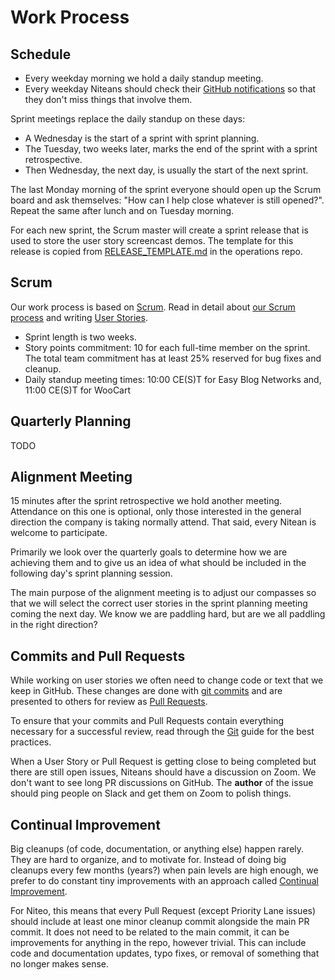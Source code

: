 
# Work Process

## Schedule

 * Every weekday morning we hold a daily standup meeting.
 * Every weekday Niteans should check their [GitHub notifications](https://github.com/notifications) so that they don't miss things that involve them.

Sprint meetings replace the daily standup on these days:

 * A Wednesday is the start of a sprint with sprint planning.
 * The Tuesday, two weeks later, marks the end of the sprint with a sprint retrospective.
 * Then Wednesday, the next day, is usually the start of the next sprint.

The last Monday morning of the sprint everyone should open up the Scrum board and ask themselves: "How can I help close whatever is still opened?". Repeat the same after lunch and on Tuesday morning.

For each new sprint, the Scrum master will create a sprint release that is used to store the user story screencast demos. The template for this release is copied from [RELEASE_TEMPLATE.md](https://github.com/niteoweb/operations/raw/master/.github/RELEASE_TEMPLATE.md) in the operations repo.

## Scrum

Our work process is based on [Scrum](https://en.wikipedia.org/wiki/Scrum_(software_development)). Read in detail about [our Scrum process](scrum.md) and writing [User Stories](user-stories.md).

 * Sprint length is two weeks.
 * Story points commitment: 10 for each full-time member on the sprint. The total team commitment has at least 25% reserved for bug fixes and cleanup.
 * Daily standup meeting times: 10:00 CE(S)T for Easy Blog Networks and, 11:00 CE(S)T for WooCart

## Quarterly Planning

TODO

## Alignment Meeting

15 minutes after the sprint retrospective we hold another meeting. Attendance on this one is optional, only those interested in the general direction the company is taking normally attend. That said, every Nitean is welcome to participate.

Primarily we look over the quarterly goals to determine how we are achieving them and to give us an idea of what should be included in the following day's sprint planning session.

The main purpose of the alignment meeting is to adjust our compasses so that we will select the correct user stories in the sprint planning meeting coming the next day. We know we are paddling hard, but are we all paddling in the right direction?

## Commits and Pull Requests

While working on user stories we often need to change code or text that we keep in GitHub. These changes are done with [git commits](https://help.github.com/articles/github-glossary/#commit) and are presented to others for review as [Pull Requests](https://help.github.com/articles/about-pull-requests/).

To ensure that your commits and Pull Requests contain everything necessary for a successful review, read through the [Git](/3_Development/git.md) guide for the best practices.

When a User Story or Pull Request is getting close to being completed but there are still open issues, Niteans should have a discussion on Zoom. We don't want to see long PR discussions on GitHub. The **author** of the issue should ping people on Slack and get them on Zoom to polish things.


## Continual Improvement

Big cleanups (of code, documentation, or anything else) happen rarely. They are hard to organize, and to motivate for. Instead of doing big cleanups every few months (years?) when pain levels are high enough, we prefer to do constant tiny improvements with an approach called [Continual Improvement](https://en.wikipedia.org/wiki/Continual_improvement_process).

For Niteo, this means that every Pull Request (except Priority Lane issues) should include at least one minor cleanup commit alongside the main PR commit. It does not need to be related to the main commit, it can be improvements for anything in the repo, however trivial. This can include code and documentation updates, typo fixes, or removal of something that no longer makes sense.

